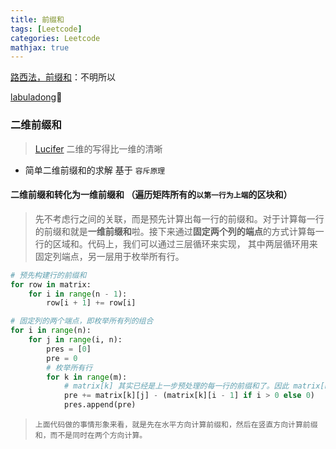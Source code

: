 ```yaml
---
title: 前缀和
tags: [Leetcode]
categories: Leetcode
mathjax: true
---
```

[路西法，前缀和](https://lucifer.ren/blog/2020/09/27/atMostK/)：不明所以

[labuladong](https://labuladong.github.io/algo/%E7%AE%97%E6%B3%95%E6%80%9D%E7%BB%B4%E7%B3%BB%E5%88%97/%E5%89%8D%E7%BC%80%E5%92%8C%E6%8A%80%E5%B7%A7.html)👀️

### 二维前缀和

> [Lucifer](https://lucifer.ren/blog/2021/02/20/2d-pre/) 二维的写得比一维的清晰

- 简单二维前缀和的求解 基于 `容斥原理`


<!-- more -->


#### 二维前缀和转化为一维前缀和 （遍历矩阵所有的`以第一行为上端`的区块和）

> 先不考虑行之间的关联，而是预先计算出每一行的前缀和。对于计算每一行的前缀和就是**一维前缀和**啦。接下来通过**固定两个列的端点**的方式计算每一行的区域和。代码上，我们可以通过三层循环来实现， 其中两层循环用来固定列端点，另一层用于枚举所有行。

```python
# 预先构建行的前缀和
for row in matrix:
    for i in range(n - 1):
        row[i + 1] += row[i]
```

```python
# 固定列的两个端点，即枚举所有列的组合
for i in range(n):
    for j in range(i, n):
        pres = [0]
        pre = 0
        # 枚举所有行
        for k in range(m):
            # matrix[k] 其实已经是上一步预处理的每一行的前缀和了。因此 matrix[k][j] - (matrix[k][i - 1] 就是每一行 [i, j] 的区域和。
            pre += matrix[k][j] - (matrix[k][i - 1] if i > 0 else 0)
            pres.append(pre)
```

> `上面代码做的事情形象来看，就是先在水平方向计算前缀和，然后在竖直方向计算前缀和，而不是同时在两个方向计算。`
